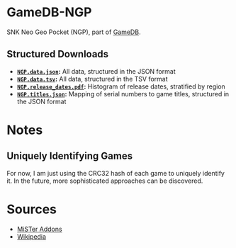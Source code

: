 # GameDB-NGP
SNK Neo Geo Pocket (NGP), part of [GameDB](https://github.com/niemasd/GameDB).

## Structured Downloads
* **[`NGP.data.json`](https://github.com/niemasd/GameDB-NGP/releases/latest/download/NGP.data.json):** All data, structured in the JSON format
* **[`NGP.data.tsv`](https://github.com/niemasd/GameDB-NGP/releases/latest/download/NGP.data.tsv):** All data, structured in the TSV format
* **[`NGP.release_dates.pdf`](https://github.com/niemasd/GameDB-NGP/releases/latest/download/NGP.release_dates.pdf):** Histogram of release dates, stratified by region
* **[`NGP.titles.json`](https://github.com/niemasd/GameDB-NGP/releases/latest/download/NGP.titles.json):** Mapping of serial numbers to game titles, structured in the JSON format

# Notes

## Uniquely Identifying Games

For now, I am just using the CRC32 hash of each game to uniquely identify it. In the future, more sophisticated approaches can be discovered.

# Sources

* [MiSTer Addons](https://misteraddons.com/)
* [Wikipedia](https://en.wikipedia.org/wiki/List_of_Neo_Geo_Pocket_games#Neo_Geo_Pocket)
